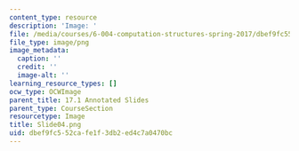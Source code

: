 ```yaml
---
content_type: resource
description: 'Image: '
file: /media/courses/6-004-computation-structures-spring-2017/dbef9fc552cafe1f3db2ed4c7a0470bc_Slide04.png
file_type: image/png
image_metadata:
  caption: ''
  credit: ''
  image-alt: ''
learning_resource_types: []
ocw_type: OCWImage
parent_title: 17.1 Annotated Slides
parent_type: CourseSection
resourcetype: Image
title: Slide04.png
uid: dbef9fc5-52ca-fe1f-3db2-ed4c7a0470bc
---
```

